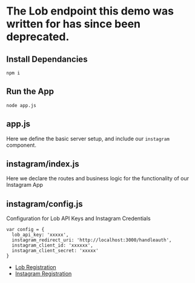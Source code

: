 # The Lob endpoint this demo was written for has since been deprecated.


## Install Dependancies
```
npm i
```

## Run the App
```
node app.js
```

## app.js
Here we define the basic server setup, and include our `instagram` component.


## instagram/index.js
Here we declare the routes and business logic for the functionality of our Instagram App


## instagram/config.js
Configuration for Lob API Keys and Instagram Credentials

```
var config = {
  lob_api_key: 'xxxxx',
  instagram_redirect_uri: 'http://localhost:3000/handleauth',
  instagram_client_id: 'xxxxxx',
  instagram_client_secret: 'xxxxx'
}
```

* [Lob Registration](https://dashboard.lob.com/#/register)
* [Instagram Registration](https://instagram.com/developer/?hl=en)


